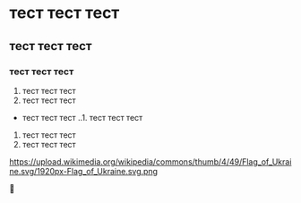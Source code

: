 # тест тест тест
## тест тест тест
### тест тест тест
1. тест тест тест
2. тест тест тест
* тест тест тест
..1. тест тест тест
1. тест тест тест
4. тест тест тест

https://upload.wikimedia.org/wikipedia/commons/thumb/4/49/Flag_of_Ukraine.svg/1920px-Flag_of_Ukraine.svg.png

:eggplant:	
